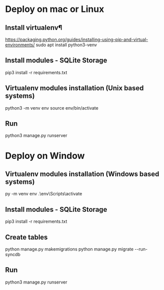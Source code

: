 # Deploy on mac or Linux
## Install virtualenv¶
https://packaging.python.org/guides/installing-using-pip-and-virtual-environments/
sudo apt install python3-venv
## Install modules - SQLite Storage
pip3 install -r requirements.txt
## Virtualenv modules installation (Unix based systems)
python3 -m venv env
source env/bin/activate
## Run 
python3 manage.py runserver 

# Deploy on Window
## Virtualenv modules installation (Windows based systems)
py -m venv env
.\env\Scripts\activate
## Install modules - SQLite Storage
pip3 install -r requirements.txt
## Create tables
python manage.py makemigrations
python manage.py migrate --run-syncdb
## Run 
python3 manage.py runserver 
